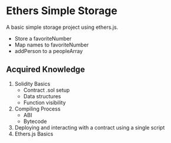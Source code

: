 # Ethers Simple Storage
A basic simple storage project using ethers.js.
- Store a favoriteNumber
- Map names to favoriteNumber
- addPerson to a peopleArray

## Acquired Knowledge
1. Solidity Basics
    - Contract .sol setup
    - Data structures
    - Function visibility
2. Compiling Process
    - ABI
    - Bytecode
3. Deploying and interacting with a contract using a single script
4. Ethers.js Basics
